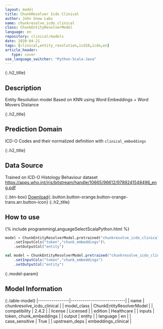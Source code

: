 ```yaml
---
layout: model
title: ChunkResolver Icdo Clinical
author: John Snow Labs
name: chunkresolve_icdo_clinical
class: ChunkEntityResolverModel
language: en
repository: clinical/models
date: 2020-04-21
tags: [clinical,entity_resolution,icd10,icdo,en]
article_header:
   type: cover
use_language_switcher: "Python-Scala-Java"
---
```


{:.h2_title}
## Description
Entity Resolution model Based on KNN using Word Embeddings + Word Movers Distance  


{:.h2_title}
## Prediction Domain
ICD-O Codes and their normalized definition with `clinical_embeddings`

{:.h2_title}
## Data Source
Trained on ICD-O Histology Behaviour dataset
https://apps.who.int/iris/bitstream/handle/10665/96612/9789241548496_eng.pdf  

{:.btn-box}
[Download](https://s3.amazonaws.com/auxdata.johnsnowlabs.com/clinical/models/chunkresolve_icdo_clinical_en_2.4.5_2.4_1587491354644.zip){:.button.button-orange.button-orange-trans.arr.button-icon}
{:.h2_title}
## How to use 
<div class="tabs-box" markdown="1">

{% include programmingLanguageSelectScalaPython.html %}

```python
model = ChunkEntityResolverModel.pretrained("chunkresolve_icdo_clinical","en","clinical/models")\
	.setInputCols("token","chunk_embeddings")\
	.setOutputCol("entity")
```

```scala
val model = ChunkEntityResolverModel.pretrained("chunkresolve_icdo_clinical","en","clinical/models")
	.setInputCols("token","chunk_embeddings")
	.setOutputCol("entity")
```
</div>



{:.model-param}
## Model Information

{:.table-model}
|----------------|----------------------------|
| name           | chunkresolve_icdo_clinical |
| model_class    | ChunkEntityResolverModel   |
| compatibility  | 2.4.2                      |
| license        | Licensed                   |
| edition        | Healthcare                 |
| inputs         | token, chunk_embeddings    |
| output         | entity                     |
| language       | en                         |
| case_sensitive | True                       |
| upstream_deps  | embeddings_clinical        |

